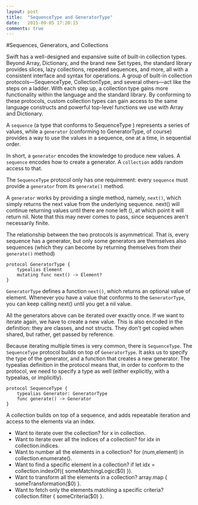 ```yaml
---
layout: post
title:  "SequenceType and GeneratorType"
date:   2015-09-05 17:20:15
comments: true
---
```


#Sequences, Generators, and Collections

Swift has a well-designed and expansive suite of built-in collection types. Beyond Array, Dictionary, and the brand new Set types, the standard library provides slices, lazy collections, repeated sequences, and more, all with a consistent interface and syntax for operations. A group of built-in collection protocols—SequenceType, CollectionType, and several others—act like the steps on a ladder. With each step up, a collection type gains more functionality within the language and the standard library. By conforming to these protocols, custom collection types can gain access to the same language constructs and powerful top-level functions we use with Array and Dictionary.

A `sequence` (a type that conforms to SequenceType ) represents a series of values, while a `generator` (conforming to GeneratorType, of course) provides a way to use the values in a sequence, one at a time, in sequential order. 

In short, a `generator` encodes the knowledge to produce new values. A `sequence` encodes how to create a generator. A `collection` adds random access to that.

The `SequenceType` protocol only has one requirement: every `sequence` must provide a `generator` from its `generate()` method.

A `generator` works by providing a single method, namely, `next()`, which simply returns the next value from the underlying sequence. next() will continue returning values until there are none left (), at which point it will return nil. Note that this may never comes to pass, since sequences aren't necessarily finite.

The relationship between the two protocols is asymmetrical. That is, every sequence has a generator, but only some generators are themselves also sequences (which they can become by returning themselves from their `generate()` method)

	protocol GeneratorType {
	    typealias Element
	    mutating func next() -> Element?
	}

`GeneratorType` defines a function `next()`, which returns an optional value of element. Whenever you have a value that conforms to the `GeneratorType`, you can keep calling next() until you get a nil value. 	

All the generators above can be iterated over exactly once. If we want to iterate again, we have to create a new value. This is also encoded in the definition: they are classes, and not structs. They don't get copied when shared, but rather, get passed by reference.

Because iterating multiple times is very common, there is `SequenceType`. The `SequenceType` protocol builds on top of `GeneratorType`. It asks us to specify the type of the generator, and a function that creates a new generator.  The typealias definition in the protocol means that, in order to conform to the protocol, we need to specify a type as well (either explicitly, with a typealias, or implicitly).

	protocol SequenceType {
	    typealias Generator: GeneratorType
	    func generate() -> Generator
	}

A collection builds on top of a sequence, and adds repeatable iteration and access to the elements via an index.

- Want to iterate over the collection? for x in collection.
- Want to iterate over all the indices of a collection? for idx in collection.indices.
- Want to number all the elements in a collection? for (num,element) in collection.enumerate().
- Want to find a specific element in a collection? if let idx = collection.indexOf({ someMatchingLogic($0) }).
- Want to transform all the elements in a collection? array.map { someTransformation($0) }.
- Want to fetch only the elements matching a specific criteria? collection.filter { someCriteria($0) }.